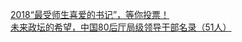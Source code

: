   
[2018“最受师生喜爱的书记”，等你投票！](http://www.dianyue.me/archives/863/58mv1y6oqrcpmxog/)  
[未来政坛的希望，中国80后厅局级领导干部名录（51人）](http://www.dianyue.me/archives/181/d4bff2uhigqn7oav/)